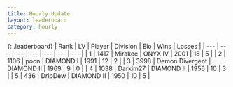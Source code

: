 ```yaml
---
title: Hourly Update
layout: leaderboard
category: hourly
---
```


{: .leaderboard}
| Rank | LV | Player | Division | Elo | Wins | Losses |
| --- | --- | --- | --- | --- | --- | --- |
| <span data-change="0">1</span> | 1417 | <span title="ID: 416373">Mirakee</span> | ONYX IV | <span data-change="0">2001</span> | <span data-change="0">18</span> | <span data-change="0">5</span> |
| <span data-change="0">2</span> | 1106 | <span title="ID: 540690">poon</span> | DIAMOND I | <span data-change="0">1991</span> | <span data-change="0">12</span> | <span data-change="0">2</span> |
| <span data-change="0">3</span> | 3998 | <span title="ID: 370081">Demon Divergent</span> | DIAMOND II | <span data-change="0">1969</span> | <span data-change="0">9</span> | <span data-change="0">0</span> |
| <span data-change="0">4</span> | 1038 | <span title="ID: 694036">Darkim27</span> | DIAMOND II | <span data-change="0">1956</span> | <span data-change="0">10</span> | <span data-change="0">3</span> |
| <span data-change="0">5</span> | 436 | <span title="ID: 649454">DripDew</span> | DIAMOND II | <span data-change="0">1950</span> | <span data-change="0">10</span> | <span data-change="0">5</span> |